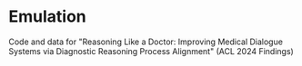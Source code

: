 # Emulation
Code and data for "Reasoning Like a Doctor: Improving Medical Dialogue Systems via Diagnostic Reasoning Process Alignment" (ACL 2024 Findings)
